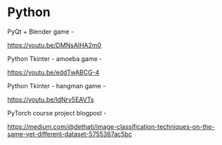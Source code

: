 # Python

PyQt + Blender game - 

https://youtu.be/DMNsAlHA2m0


Python Tkinter - amoeba game - 

https://youtu.be/eddTwABCG-4


Python Tkinter - hangman game - 

https://youtu.be/ldNrv5EAVTs


PyTorch course project blogpost - 

https://medium.com/@dethati/image-classification-techniques-on-the-same-yet-different-dataset-5755367ac5bc
